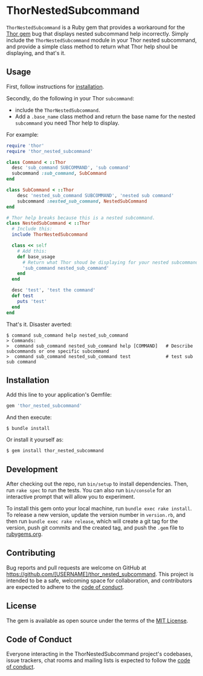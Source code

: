 # ThorNestedSubcommand

`ThorNestedSubcommand` is a Ruby gem that provides a workaround for the [Thor gem](https://rubygems.org/gems/thor) bug that displays nested subcommand help incorrectly. Simply include the `ThorNestedSubcommand` module in your Thor nested subcommand, and provide a simple class method to return what Thor help shoul be displaying, and that's it.

## Usage

First, follow instructions for [installation](#installation).

Secondly, do the following in your Thor `subcommand`:
* include the `ThorNestedSubcommand`.
* Add a `.base_name` class method and return the base name for the nested `subcommand` you need Thor help to display.

For example:

```ruby
require 'thor'
require 'thor_nested_subcommand'

class Command < ::Thor
  desc 'sub_command SUBCOMMAND', 'sub command'
  subcommand :sub_command, SubCommand
end

class SubCommand < ::Thor
    desc 'nested_sub_command SUBCOMMAND', 'nested sub command'
    subcommand :nested_sub_command, NestedSubCommand
end

# Thor help breaks because this is a nested subcommand.
class NestedSubCommand < ::Thor
  # Include this:
  include ThorNestedSubcommand

  class << self
    # Add this:
    def base_usage
      # Return what Thor shoud be displaying for your nested subcommand:
      'sub_command nested_sub_command'
    end
  end

  desc 'test', 'test the command'
  def test
    puts 'test'
  end
end
```

That's it. Disaster averted:

```shell
$ command sub_command help nested_sub_command
> Commands:
>  command sub_command nested_sub_command help [COMMAND]   # Describe subcommands or one specific subcommand
>  command sub_command nested_sub_command test             # test sub sub command
```

## Installation

Add this line to your application's Gemfile:

```ruby
gem 'thor_nested_subcommand'
```

And then execute:

    $ bundle install

Or install it yourself as:

    $ gem install thor_nested_subcommand

## Development

After checking out the repo, run `bin/setup` to install dependencies. Then, run `rake spec` to run the tests. You can also run `bin/console` for an interactive prompt that will allow you to experiment.

To install this gem onto your local machine, run `bundle exec rake install`. To release a new version, update the version number in `version.rb`, and then run `bundle exec rake release`, which will create a git tag for the version, push git commits and the created tag, and push the `.gem` file to [rubygems.org](https://rubygems.org).

## Contributing

Bug reports and pull requests are welcome on GitHub at https://github.com/[USERNAME]/thor_nested_subcommand. This project is intended to be a safe, welcoming space for collaboration, and contributors are expected to adhere to the [code of conduct](https://github.com/[USERNAME]/thor_nested_subcommand/blob/main/CODE_OF_CONDUCT.md).

## License

The gem is available as open source under the terms of the [MIT License](https://opensource.org/licenses/MIT).

## Code of Conduct

Everyone interacting in the ThorNestedSubcommand project's codebases, issue trackers, chat rooms and mailing lists is expected to follow the [code of conduct](https://github.com/[USERNAME]/thor_nested_subcommand/blob/main/CODE_OF_CONDUCT.md).

